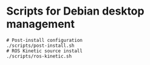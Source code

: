 # Scripts for Debian desktop management

```
# Post-install configuration
./scripts/post-install.sh
# ROS Kinetic source install
./scripts/ros-kinetic.sh
```
